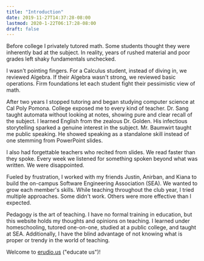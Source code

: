 ```yaml
---
title: "Introduction"
date: 2019-11-27T14:37:28-08:00
lastmod: 2020-1-22T06:17:28-08:00
draft: false
---
```


Before college I privately tutored math. Some students thought they were inherently bad at the subject. In reality, years of rushed material and poor grades left shaky fundamentals unchecked. 

I wasn't pointing fingers. For a Calculus student, instead of diving in, we reviewed Algebra. If their Algebra wasn't strong, we reviewed basic operations. Firm foundations let each student fight their pessimistic view of math.

After two years I stopped tutoring and began studying computer science at Cal Poly Pomona. College exposed me to every kind of teacher. Dr. Sang taught automata without looking at notes, showing pure and clear recall of the subject. I learned English from the zealous Dr. Golden. His infectious storytelling sparked a genuine interest in the subject. Mr. Baumwirt taught me public speaking. He showed speaking as a standalone skill instead of one stemming from PowerPoint slides.

I also had forgettable teachers who recited from slides. We read faster than they spoke. Every week we listened for something spoken beyond what was written. We were disappointed.

Fueled by frustration, I worked with my friends Justin, Anirban, and Kiana to build the on-campus Software Engineering Association (SEA). We wanted to grow each member's skills. While teaching throughout the club year, I tried multiple approaches. Some didn't work. Others were more effective than I expected.

Pedagogy is the art of teaching. I have no formal training in education, but this website holds my thoughts and opinions on teaching. I learned under homeschooling, tutored one-on-one, studied at a public college,  and taught at SEA. Additionally, I have the blind advantage of not knowing what is proper or trendy in the world of teaching.

Welcome to [erudio.us](..) ("educate us")!